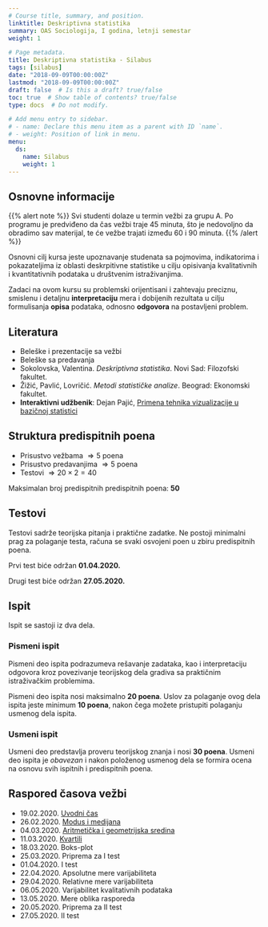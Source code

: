 ```yaml
---
# Course title, summary, and position.
linktitle: Deskriptivna statistika
summary: OAS Sociologija, I godina, letnji semestar
weight: 1

# Page metadata.
title: Deskriptivna statistika - Silabus
tags: [silabus]
date: "2018-09-09T00:00:00Z"
lastmod: "2018-09-09T00:00:00Z"
draft: false  # Is this a draft? true/false
toc: true  # Show table of contents? true/false
type: docs  # Do not modify.

# Add menu entry to sidebar.
# - name: Declare this menu item as a parent with ID `name`.
# - weight: Position of link in menu.
menu:
  ds:
    name: Silabus
    weight: 1
---
```


## Osnovne informacije

{{% alert note %}}
Svi studenti dolaze u termin vežbi za grupu A. Po programu je predviđeno da čas vežbi traje 45 minuta, što je nedovoljno da obradimo sav materijal, te će vežbe trajati između 60 i 90 minuta.
{{% /alert %}}

Osnovni cilj kursa jeste upoznavanje studenata sa pojmovima, indikatorima i pokazateljima iz oblasti deskrpitivne statistike u cilju opisivanja kvalitativnih i kvantitativnih podataka u društvenim istraživanjima.

Zadaci na ovom kursu su problemski orijentisani i zahtevaju preciznu, smislenu i detaljnu **interpretaciju** mera i dobijenih rezultata u cilju formulisanja **opisa** podataka, odnosno **odgovora** na postavljeni problem.

## Literatura

- Beleške i prezentacije sa vežbi
- Beleške sa predavanja
- Sokolovska, Valentina. *Deskriptivna statistika*. Novi Sad: Filozofski fakultet.
- Žižić, Pavlić, Lovričić. *Metodi statističke analize*. Beograd: Ekonomski fakultet.
- **Interaktivni udžbenik**: Dejan Pajić, [Primena tehnika vizualizacije u bazičnoj statistici](http://psihologija.ff.uns.ac.rs/viz/pocetna)


## Struktura predispitnih poena

- Prisustvo vežbama $\Rightarrow 5$ poena
- Prisustvo predavanjima $\Rightarrow 5$ poena
- Testovi $\Rightarrow 20 \times 2 = 40$

Maksimalan broj predispitnih predispitnih poena: **50**


## Testovi

Testovi sadrže teorijska pitanja i praktične zadatke. Ne postoji minimalni prag za polaganje testa, računa se svaki osvojeni poen u zbiru predispitnih poena.

Prvi test biće održan **01.04.2020.**

Drugi test biće održan **27.05.2020.**


## Ispit

Ispit se sastoji iz dva dela.

### Pismeni ispit

Pismeni deo ispita podrazumeva rešavanje zadataka, kao i interpretaciju odgovora kroz povezivanje teorijskog dela gradiva sa praktičnim istraživačkim problemima.

Pismeni deo ispita nosi maksimalno **20 poena**. Uslov za polaganje ovog dela ispita jeste minimum **10 poena**, nakon čega možete pristupiti polaganju usmenog dela ispita.

### Usmeni ispit

Usmeni deo predstavlja proveru teorijskog znanja i nosi **30 poena**. Usmeni deo ispita je *obavezan* i nakon položenog usmenog dela se formira ocena na osnovu svih ispitnih i predispitnih poena.


## Raspored časova vežbi

- 19.02.2020. [Uvodni čas](ds01.html)
- 26.02.2020. [Modus i medijana](ds02.html)
- 04.03.2020. [Aritmetička i geometrijska sredina](ds03.html)
- 11.03.2020. [Kvartili](ds04.html)
- 18.03.2020. Boks-plot
- 25.03.2020. Priprema za I test
- 01.04.2020. I test
- 22.04.2020. Apsolutne mere varijabiliteta
- 29.04.2020. Relativne mere varijabiliteta
- 06.05.2020. Varijabilitet kvalitativnih podataka
- 13.05.2020. Mere oblika rasporeda
- 20.05.2020. Priprema za II test
- 27.05.2020. II test
